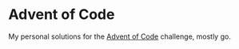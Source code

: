 # Advent of Code

My personal solutions for the [Advent of Code](https://adventofcode.com/) challenge, mostly go.